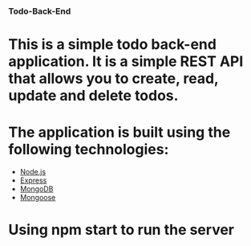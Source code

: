 ### Todo-Back-End

# This is a simple todo back-end application. It is a simple REST API that allows you to create, read, update and delete todos.

# The application is built using the following technologies:

* [Node.js](https://nodejs.org/en/)
* [Express](https://expressjs.com/)
* [MongoDB](https://www.mongodb.com/)
* [Mongoose](https://mongoosejs.com/)

# Using npm start to run the server


